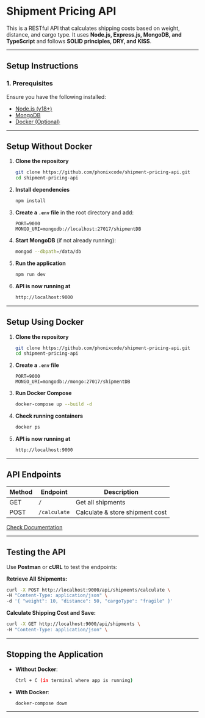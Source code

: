 # Shipment Pricing API

This is a RESTful API that calculates shipping costs based on weight, distance, and cargo type. It uses **Node.js, Express.js, MongoDB, and TypeScript** and follows **SOLID principles, DRY, and KISS**.

---

## **Setup Instructions**

### **1. Prerequisites**
Ensure you have the following installed:
- [Node.js (v18+)](https://nodejs.org/)
- [MongoDB](https://www.mongodb.com/try/download/community)
- [Docker (Optional)](https://www.docker.com/get-started)

---

## **Setup Without Docker**

1. **Clone the repository**
   ```sh
   git clone https://github.com/phonixcode/shipment-pricing-api.git
   cd shipment-pricing-api
   ```

2. **Install dependencies**
   ```sh
   npm install
   ```

3. **Create a `.env` file** in the root directory and add:
   ```env
   PORT=9000
   MONGO_URI=mongodb://localhost:27017/shipmentDB
   ```

4. **Start MongoDB** (if not already running):
   ```sh
   mongod --dbpath=/data/db
   ```

5. **Run the application**
   ```sh
   npm run dev
   ```

6. **API is now running at**
   ```sh
   http://localhost:9000
   ```

---

## **Setup Using Docker**

1. **Clone the repository**
   ```sh
   git clone https://github.com/phonixcode/shipment-pricing-api.git
   cd shipment-pricing-api
   ```

2. **Create a `.env` file**
   ```env
   PORT=9000
   MONGO_URI=mongodb://mongo:27017/shipmentDB
   ```

3. **Run Docker Compose**
   ```sh
   docker-compose up --build -d
   ```

4. **Check running containers**
   ```sh
   docker ps
   ```

5. **API is now running at**
   ```sh
   http://localhost:9000
   ```

---

## **API Endpoints** 
| Method | Endpoint            | Description                       |
|--------|---------------------|-----------------------------------|
| GET    | `/`                 | Get all shipments                 |
| POST   | `/calculate`        | Calculate & store shipment cost   |

[Check Documentation](https://documenter.getpostman.com/view/12340995/2sAYX6q2ht)

---

## **Testing the API**
Use **Postman** or **cURL** to test the endpoints:

**Retrieve All Shipments:**
```sh
curl -X POST http://localhost:9000/api/shipments/calculate \
-H "Content-Type: application/json" \
-d '{ "weight": 10, "distance": 50, "cargoType": "fragile" }'
```
**Calculate Shipping Cost and Save:**
```sh
curl -X GET http://localhost:9000/api/shipments \
-H "Content-Type: application/json" \
```
---

## **Stopping the Application**
- **Without Docker**:
  ```sh
  Ctrl + C (in terminal where app is running)
  ```
- **With Docker**:
  ```sh
  docker-compose down
  ```
---


